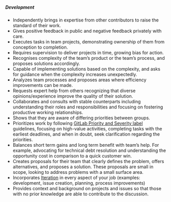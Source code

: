 ##### Development

* Independently brings in expertise from other contributors to raise the standard of their work.
* Gives positive feedback in public and negative feedback privately with care.
* Executes tasks in team projects, demonstrating ownership of them from conception to completion.
* Requires supervision to deliver projects in time, growing bias for action.
* Recognises complexity of the team’s product or the team’s process, and proposes solutions accordingly.
* Capable of implementing solutions based on the complexity, and asks for guidance when the complexity increases unexpectedly.
* Analyzes team processes and proposes areas where efficiency improvements can be made.
* Requests expert help from others recognizing that diverse opinions/experience improve the quality of their solution.
* Collaborates and consults with stable counterparts including understanding their roles and responsibilities and focusing on fostering productive working relationships.
* Shows that they are aware of differing priorities between groups.
* Prioritizes work by following [GitLab Priority and Severity label](/handbook/engineering/infrastructure/engineering-productivity/issue-triage/#priority) guidelines, focusing on high-value activities, completing tasks with the earliest deadlines, and when in doubt, seek clarification regarding the priorities.
* Balances short term gains and long term benefit with team’s help. For example, advocating for technical debt resolution and understanding the opportunity cost in comparison to a quick customer win.
* Creates proposals for their team that clearly defines the problem, offers alternatives, and proposes a solution. These proposals are small in scope, looking to address problems with a small surface area.
* Incorporates [Iteration](/handbook/values/#iteration) in every aspect of your job (examples: development, issue creation, planning, process improvements)
* Provides context and background on projects and issues so that those with no prior knowledge are able to contribute to the discussion.
